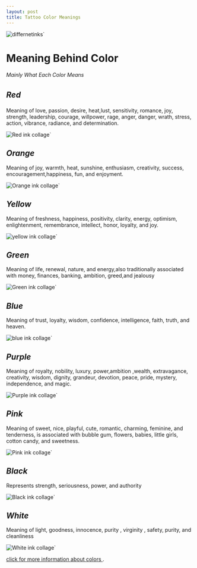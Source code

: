```yaml
---
layout: post
title: Tattoo Color Meanings 
---
```



![differnetinks](/images/IMG_6308.JPG)`



# Meaning Behind Color 
###### Mainly What Each Color Means


## <dl>*Red*
Meaning of  love, passion, desire, heat,lust, sensitivity, romance, joy, strength, leadership, courage, willpower, rage, anger, danger, wrath, stress, action, vibrance, radiance, and determination.


![Red ink collage](/images/IMG_6369.JPG)`


## *Orange*
 Meaning of joy, warmth, heat, sunshine, enthusiasm, creativity, success, encouragement,happiness, fun, and enjoyment.

![Orange ink collage](/images/IMG_6380.JPG)`


## *Yellow*

 Meaning of freshness, happiness, positivity, clarity, energy, optimism, enlightenment, remembrance, intellect, honor, loyalty, and joy. 
 
 
![yellow ink collage](/images/IMG_6387.JPG)` 
 
## *Green* 

Meaning of life, renewal, nature, and energy,also traditionally associated with money, finances, banking, ambition, greed,and  jealousy


![Green ink collage](/images/IMG_6393.JPG)`


## *Blue*

Meaning of trust, loyalty, wisdom, confidence, intelligence, faith, truth, and heaven.


![blue ink collage](/images/IMG_6422.JPG)`

## *Purple*
 Meaning of royalty, nobility, luxury, power,ambition ,wealth, extravagance, creativity, wisdom, dignity, grandeur, devotion, peace, pride, mystery, independence, and magic.
 
 
 ![Purple ink collage](/images/IMG_6423.JPG)`
 
## *Pink*
 Meaning of sweet, nice, playful, cute, romantic, charming, feminine, and tenderness, is associated with bubble gum, flowers, babies, little girls, cotton candy, and sweetness.
 
 
 ![Pink ink collage](/images/IMG_6424.JPG)`
## *Black*
Represents strength, seriousness, power, and authority


![Black ink collage](/images/IMG_6426.JPG)`





## *White*
 Meaning of light, goodness, innocence, purity , virginity , safety, purity, and cleanliness
 

![White ink collage](/images/IMG_6425.JPG)`


[click for more information about colors ](https://www.empower-yourself-with-color-psychology.com/meaning-of-colors.html).


